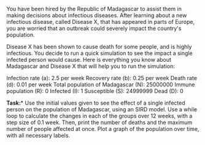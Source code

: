


You have been hired by the Republic of Madagascar to assist them in making decisions about infectious diseases. After learning about a new infectious disease, called Disease X, that has appeared in parts of Europe, you are worried that an outbreak could severely impact the country's population. 

Disease X has been shown to cause death for some people, and is highly infectious. You decide to run a quick simulation to see the impact a single infected person would cause. Here is everything you know about Madagascar and Disease X that will help you to run the simulation:

Infection rate (a): 2.5 per week
Recovery rate (b): 0.25 per week
Death rate (d): 0.01 per week
Total population of Madagascar (N): 25000000
Immune population (R): 0
Infected (I): 1
Susceptible (S): 24999999
Dead (D): 0

**Task:*** Use the initial values given to see the effect of a single infected person on the population of Madagascar, using an SIRD model. Use a while loop to calculate the changes in each of the groups over 12 weeks, with a step size of 0.1 week. Then, print the number of deaths and the maximum number of people affected at once. Plot a graph of the population over time, with all necessary labels. 




